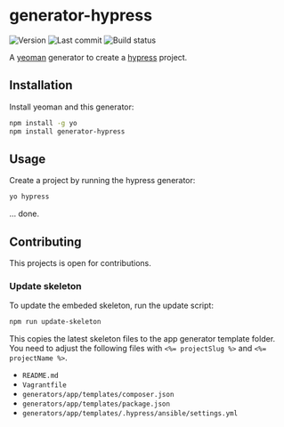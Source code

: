 # generator-hypress
![Version](https://img.shields.io/badge/version-v0.0.2-violet.svg)
![Last commit](https://img.shields.io/github/last-commit/hypress/generator-hypress.svg?style=flat)
![Build status](https://api.travis-ci.org/hypress/generator-hypress.svg?branch=develop)

A [yeoman] generator to create a [hypress] project.

## Installation
Install yeoman and this generator:

```bash
npm install -g yo
npm install generator-hypress
```

## Usage
Create a project by running the hypress generator:

```bash
yo hypress
```

… done.

## Contributing
This projects is open for contributions.

### Update skeleton
To update the embeded skeleton, run the update script:

```bash
npm run update-skeleton
```

This copies the latest skeleton files to the app generator template folder. 
You need to adjust the following files with 
`<%= projectSlug %>` and `<%= projectName %>`. 

- `README.md`
- `Vagrantfile`
- `generators/app/templates/composer.json`
- `generators/app/templates/package.json`
- `generators/app/templates/.hypress/ansible/settings.yml`



[hypress]: https://github.com/hypress
[yeoman]: https://yeoman.io/